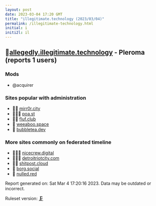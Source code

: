 ```yaml
---
layout: post
date: 2023-03-04 17:20 GMT
title: "illegitimate.technology (2023/03/04)"
permalink: /illegitimate-technology.html
initial: i
initi2l: il
---
```


## 🧸[allegedly.illegitimate.technology](https://allegedly.illegitimate.technology) - Pleroma (reports 1 users)

### Mods
 * @acquirer

### Sites popular with administration

* 🦝🧸 [mirr0r.city](/mirr0r-city.html)
* 🦝🧸💉 [poa.st](/poa-st.html)
* 🦝💉 [fluf.club](/fluf-club.html)
* 🦝 [weeaboo.space](/weeaboo-space.html)
* 🦝 [bubbletea.dev](/bubbletea-dev.html)

### More sites commonly on federated timeline

* 🦝🧸💉 [nicecrew.digital](/nicecrew-digital.html)
* 🦝🧸💉 [detroitriotcity.com](/detroitriotcity-com.html)
* 🦝🧸 [shitpost.cloud](/shitpost-cloud.html)
* 🦝 [borg.social](/borg-social.html)
* 🦝 [nulled.red](/nulled-red.html)

Report generated on: Sat Mar  4 17:20:16 2023. Data may be outdated or incorrect.

Ruleset version: [🗜](/version-clamp)
